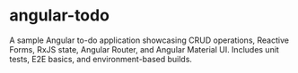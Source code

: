 # angular-todo
A sample Angular to-do application showcasing CRUD operations, Reactive Forms, RxJS state, Angular Router, and Angular Material UI. Includes unit tests, E2E basics, and environment-based builds.
